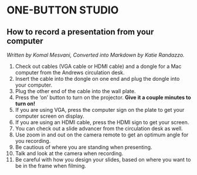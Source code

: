 # ONE-BUTTON STUDIO
## How to record a presentation from your computer
*Written by Komal Mesvani, Converted into Markdown by Katie Randazzo.*

1. Check out cables (VGA cable or HDMI cable) and a dongle for a Mac computer from the Andrews circulation desk.
2. Insert the cable into the dongle on one end and plug the dongle into your computer.
3. Plug the other end of the cable into the wall plate.
4. Press the ‘on’ button to turn on the projector. **Give it a couple minutes to turn on!**
5. If you are using VGA, press the computer sign on the plate to get your computer screen on display.
6. If you are using an HDMI cable, press the HDMI sign to get your screen.
7. You can check out a slide advancer from the circulation desk as well. 
8. Use zoom in and out on the camera remote to get an optimum angle for you recording.
9. Be cautious of where you are standing when presenting.
10. Talk and look at the camera when recording. 
11. Be careful with how you design your slides, based on where you want to be in the frame when filming.
